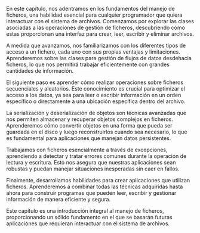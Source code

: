 En este capítulo, nos adentramos en los fundamentos del manejo de ficheros, una habilidad esencial para cualquier programador que quiera interactuar con el sistema de archivos. Comenzamos por explorar las clases asociadas a las operaciones de gestión de ficheros, descubriendo cómo estas proporcionan una interfaz para crear, leer, escribir y eliminar archivos.

A medida que avanzamos, nos familiarizamos con los diferentes tipos de acceso a un fichero, cada uno con sus propias ventajas y limitaciones. Aprenderemos sobre las clases para gestión de flujos de datos desdehacia ficheros, lo que nos permitirá trabajar eficientemente con grandes cantidades de información.

El siguiente paso es aprender cómo realizar operaciones sobre ficheros secuenciales y aleatorios. Este conocimiento es crucial para optimizar el acceso a los datos, ya sea para leer o escribir información en un orden específico o directamente a una ubicación específica dentro del archivo.

La serialización y deserialización de objetos son técnicas avanzadas que nos permiten almacenar y recuperar objetos complejos en ficheros. Aprenderemos cómo convertir objetos en una forma que pueda ser guardada en el disco y luego reconstruirlos cuando sea necesario, lo que es fundamental para aplicaciones que manejan datos persistentes.

Trabajamos con ficheros esencialmente a través de excepciones, aprendiendo a detectar y tratar errores comunes durante la operación de lectura y escritura. Esto nos asegura que nuestras aplicaciones sean robustas y puedan manejar situaciones inesperadas sin caer en fallos.

Finalmente, desarrollamos habilidades para crear aplicaciones que utilizan ficheros. Aprenderemos a combinar todas las técnicas adquiridas hasta ahora para construir programas que pueden leer, escribir y gestionar información de manera eficiente y segura.

Este capítulo es una introducción integral al manejo de ficheros, proporcionando un sólido fundamento en el que se basarán futuras aplicaciones que requieran interactuar con el sistema de archivos.

